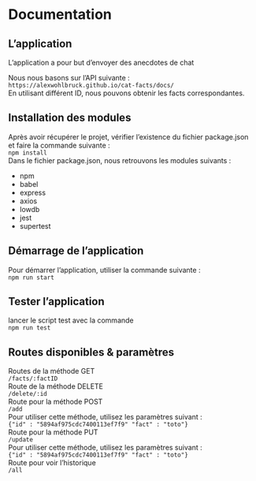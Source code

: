 # Documentation  
## L’application  
L’application a pour but d’envoyer des anecdotes de chat  

Nous nous basons sur l’API suivante :  
`https://alexwohlbruck.github.io/cat-facts/docs/`  
En utilisant différent ID, nous pouvons obtenir les facts correspondantes.  


## Installation des modules  
Après avoir récupérer le projet, vérifier l’existence du fichier package.json et faire la commande suivante :  
`npm install`  
Dans le fichier package.json, nous retrouvons les modules suivants :  
* npm  
* babel  
* express  
* axios  
* lowdb  
* jest  
* supertest  

## Démarrage de l’application  
Pour démarrer l’application, utiliser la commande suivante :   
`npm run start`  

## Tester l’application  
lancer le script test avec la commande  
`npm run test`  
## Routes disponibles & paramètres  
Routes de la méthode GET  
`/facts/:factID `                           
Route de la méthode DELETE  
`/delete/:id`  
Route pour la méthode POST  
`/add`  
Pour utiliser cette méthode, utilisez les paramètres suivant :  
`{"id" : "5894af975cdc7400113ef7f9" "fact" : "toto"}`  
Route pour la méthode PUT  
`/update`  
Pour utiliser cette méthode, utilisez les paramètres suivant :  
`{"id" : "5894af975cdc7400113ef7f9" "fact" : "toto"}`  
Route pour voir l’historique  
`/all`  
